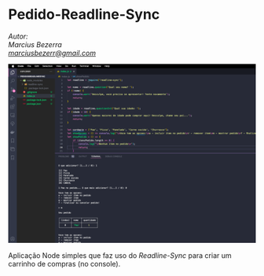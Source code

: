 # Pedido-Readline-Sync

_Autor:\
Marcius Bezerra\
[marciusbezerr@gmail.com](mailto:marciusbezerr@gmail.com)_

![Acesso-https](readme.png)

Aplicação Node simples que faz uso do _Readline-Sync_ para criar um carrinho de compras (no console).
